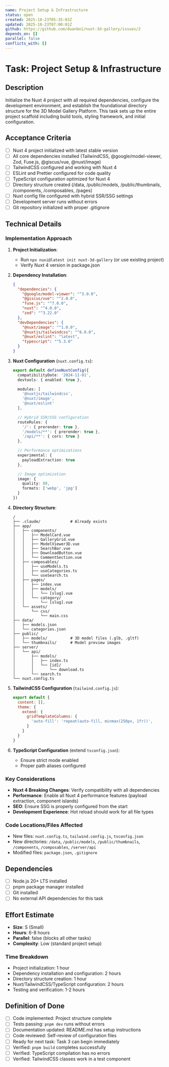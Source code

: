 ```yaml
---
name: Project Setup & Infrastructure
status: open
created: 2025-10-23T05:35:03Z
updated: 2025-10-23T07:00:01Z
github: https://github.com/duanbo1/nuxt-3d-gallery/issues/2
depends_on: []
parallel: false
conflicts_with: []
---
```


# Task: Project Setup & Infrastructure

## Description
Initialize the Nuxt 4 project with all required dependencies, configure the development environment, and establish the foundational directory structure for the 3D Model Gallery Platform. This task sets up the entire project scaffold including build tools, styling framework, and initial configuration.

## Acceptance Criteria
- [ ] Nuxt 4 project initialized with latest stable version
- [ ] All core dependencies installed (TailwindCSS, @google/model-viewer, Zod, Fuse.js, @giscus/vue, @nuxt/image)
- [ ] TailwindCSS configured and working with Nuxt 4
- [ ] ESLint and Prettier configured for code quality
- [ ] TypeScript configuration optimized for Nuxt 4
- [ ] Directory structure created (/data, /public/models, /public/thumbnails, /components, /composables, /pages)
- [ ] Nuxt config file configured with hybrid SSR/SSG settings
- [ ] Development server runs without errors
- [ ] Git repository initialized with proper .gitignore

## Technical Details

### Implementation Approach
1. **Project Initialization**:
   - Run `npx nuxi@latest init nuxt-3d-gallery` (or use existing project)
   - Verify Nuxt 4 version in package.json

2. **Dependency Installation**:
   ```json
   {
     "dependencies": {
       "@google/model-viewer": "^3.0.0",
       "@giscus/vue": "^2.0.0",
       "fuse.js": "^7.0.0",
       "nuxt": "^4.0.0",
       "zod": "^3.22.0"
     },
     "devDependencies": {
       "@nuxt/image": "^1.0.0",
       "@nuxtjs/tailwindcss": "^6.0.0",
       "@nuxt/eslint": "latest",
       "typescript": "^5.3.0"
     }
   }
   ```

3. **Nuxt Configuration** (`nuxt.config.ts`):
   ```typescript
   export default defineNuxtConfig({
     compatibilityDate: '2024-11-01',
     devtools: { enabled: true },

     modules: [
       '@nuxtjs/tailwindcss',
       '@nuxt/image',
       '@nuxt/eslint'
     ],

     // Hybrid SSR/SSG configuration
     routeRules: {
       '/': { prerender: true },
       '/models/**': { prerender: true },
       '/api/**': { cors: true }
     },

     // Performance optimizations
     experimental: {
       payloadExtraction: true
     },

     // Image optimization
     image: {
       quality: 80,
       formats: ['webp', 'jpg']
     }
   })
   ```

4. **Directory Structure**:
   ```
   /
   ├── .claude/             # Already exists
   ├── app/
   │   ├── components/
   │   │   ├── ModelCard.vue
   │   │   ├── GalleryGrid.vue
   │   │   ├── ModelViewer3D.vue
   │   │   ├── SearchBar.vue
   │   │   ├── DownloadButton.vue
   │   │   └── CommentSection.vue
   │   ├── composables/
   │   │   ├── useModels.ts
   │   │   ├── useCategories.ts
   │   │   └── useSearch.ts
   │   ├── pages/
   │   │   ├── index.vue
   │   │   ├── models/
   │   │   │   └── [slug].vue
   │   │   └── category/
   │   │       └── [slug].vue
   │   └── assets/
   │       └── css/
   │           └── main.css
   ├── data/
   │   ├── models.json
   │   └── categories.json
   ├── public/
   │   ├── models/          # 3D model files (.glb, .gltf)
   │   └── thumbnails/      # Model preview images
   ├── server/
   │   └── api/
   │       ├── models/
   │       │   ├── index.ts
   │       │   └── [id]/
   │       │       └── download.ts
   │       └── search.ts
   └── nuxt.config.ts
   ```

5. **TailwindCSS Configuration** (`tailwind.config.js`):
   ```javascript
   export default {
     content: [],
     theme: {
       extend: {
         gridTemplateColumns: {
           'auto-fill': 'repeat(auto-fill, minmax(250px, 1fr))',
         }
       }
     }
   }
   ```

6. **TypeScript Configuration** (extend `tsconfig.json`):
   - Ensure strict mode enabled
   - Proper path aliases configured

### Key Considerations
- **Nuxt 4 Breaking Changes**: Verify compatibility with all dependencies
- **Performance**: Enable all Nuxt 4 performance features (payload extraction, component islands)
- **SEO**: Ensure SSG is properly configured from the start
- **Development Experience**: Hot reload should work for all file types

### Code Locations/Files Affected
- New files: `nuxt.config.ts`, `tailwind.config.js`, `tsconfig.json`
- New directories: `/data`, `/public/models`, `/public/thumbnails`, `/components`, `/composables`, `/server/api`
- Modified files: `package.json`, `.gitignore`

## Dependencies
- [ ] Node.js 20+ LTS installed
- [ ] pnpm package manager installed
- [ ] Git installed
- [ ] No external API dependencies for this task

## Effort Estimate
- **Size**: S (Small)
- **Hours**: 6-8 hours
- **Parallel**: false (blocks all other tasks)
- **Complexity**: Low (standard project setup)

### Time Breakdown
- Project initialization: 1 hour
- Dependency installation and configuration: 2 hours
- Directory structure creation: 1 hour
- Nuxt/TailwindCSS/TypeScript configuration: 2 hours
- Testing and verification: 1-2 hours

## Definition of Done
- [ ] Code implemented: Project structure complete
- [ ] Tests passing: `pnpm dev` runs without errors
- [ ] Documentation updated: README.md has setup instructions
- [ ] Code reviewed: Self-review of configuration files
- [ ] Ready for next task: Task 3 can begin immediately
- [ ] Verified: `pnpm build` completes successfully
- [ ] Verified: TypeScript compilation has no errors
- [ ] Verified: TailwindCSS classes work in a test component
